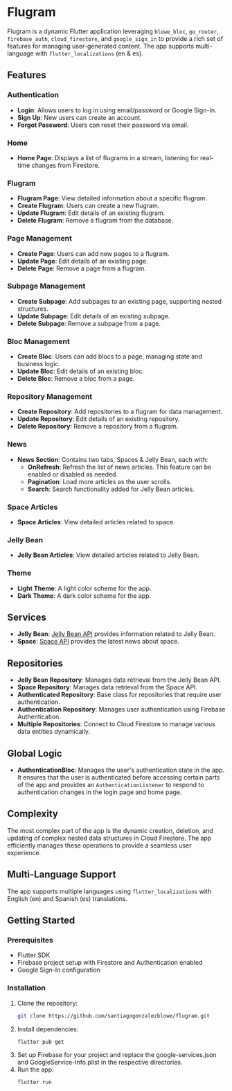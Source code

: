 # Flugram

Flugram is a dynamic Flutter application leveraging `blowe_bloc`, `go_router`, `firebase_auth`, `cloud_firestore`, and `google_sign_in` to provide a rich set of features for managing user-generated content. The app supports multi-language with `flutter_localizations` (en & es).

## Features

### Authentication

- **Login**: Allows users to log in using email/password or Google Sign-In.
- **Sign Up**: New users can create an account.
- **Forgot Password**: Users can reset their password via email.

### Home

- **Home Page**: Displays a list of flugrams in a stream, listening for real-time changes from Firestore.

### Flugram

- **Flugram Page**: View detailed information about a specific flugram.
- **Create Flugram**: Users can create a new flugram.
- **Update Flugram**: Edit details of an existing flugram.
- **Delete Flugram**: Remove a flugram from the database.

### Page Management

- **Create Page**: Users can add new pages to a flugram.
- **Update Page**: Edit details of an existing page.
- **Delete Page**: Remove a page from a flugram.

### Subpage Management

- **Create Subpage**: Add subpages to an existing page, supporting nested structures.
- **Update Subpage**: Edit details of an existing subpage.
- **Delete Subpage**: Remove a subpage from a page.

### Bloc Management

- **Create Bloc**: Users can add blocs to a page, managing state and business logic.
- **Update Bloc**: Edit details of an existing bloc.
- **Delete Bloc**: Remove a bloc from a page.

### Repository Management

- **Create Repository**: Add repositories to a flugram for data management.
- **Update Repository**: Edit details of an existing repository.
- **Delete Repository**: Remove a repository from a flugram.

### News

- **News Section**: Contains two tabs, Spaces & Jelly Bean, each with:
  - **OnRefresh**: Refresh the list of news articles. This feature can be enabled or disabled as needed.
  - **Pagination**: Load more articles as the user scrolls.
  - **Search**: Search functionality added for Jelly Bean articles.

### Space Articles

- **Space Articles**: View detailed articles related to space.

### Jelly Bean

- **Jelly Bean Articles**: View detailed articles related to Jelly Bean.

### Theme

- **Light Theme**: A light color scheme for the app.
- **Dark Theme**: A dark color scheme for the app.

## Services

- **Jelly Bean**: [Jelly Bean API](https://jellybellywikiapi.onrender.com) provides information related to Jelly Bean.
- **Space**: [Space API](https://api.spaceflightnewsapi.net) provides the latest news about space.

## Repositories

- **Jelly Bean Repository**: Manages data retrieval from the Jelly Bean API.
- **Space Repository**: Manages data retrieval from the Space API.
- **Authenticated Repository**: Base class for repositories that require user authentication.
- **Authentication Repository**: Manages user authentication using Firebase Authentication.
- **Multiple Repositories**: Connect to Cloud Firestore to manage various data entities dynamically.

## Global Logic

- **AuthenticationBloc**: Manages the user's authentication state in the app. It ensures that the user is authenticated before accessing certain parts of the app and provides an `AuthenticationListener` to respond to authentication changes in the login page and home page.

## Complexity

The most complex part of the app is the dynamic creation, deletion, and updating of complex nested data structures in Cloud Firestore. The app efficiently manages these operations to provide a seamless user experience.

## Multi-Language Support

The app supports multiple languages using `flutter_localizations` with English (en) and Spanish (es) translations.

## Getting Started

### Prerequisites

- Flutter SDK
- Firebase project setup with Firestore and Authentication enabled
- Google Sign-In configuration

### Installation

1. Clone the repository:
   ```sh
   git clone https://github.com/santiagogonzalezblowe/flugram.git
   ```
2. Install dependencies:
   ```sh
   flutter pub get
   ```
3. Set up Firebase for your project and replace the google-services.json and GoogleService-Info.plist in the respective directories.
4. Run the app:
   ```sh
   flutter run
   ```
